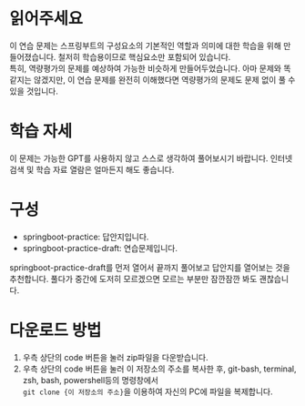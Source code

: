 # 읽어주세요

이 연습 문제는 스프링부트의 구성요소의 기본적인 역할과 의미에 대한 학습을 위해 만들어졌습니다. 철저히 학습용이므로 핵심요소만 포함되어 있습니다.  
특히, 역량평가의 문제를 예상하여 가능한 비슷하게 만들어두었습니다.
아마 문제와 똑같지는 않겠지만, 이 연습 문제를 완전히 이해했다면 역량평가의 문제도
문제 없이 풀 수 있을 것입니다.

# 학습 자세

이 문제는 가능한 GPT를 사용하지 않고 스스로 생각하여 풀어보시기 바랍니다.
인터넷 검색 및 학습 자료 열람은 얼마든지 해도 좋습니다.

# 구성

- springboot-practice: 답안지입니다.
- springboot-practice-draft: 연습문제입니다.

springboot-practice-draft를 먼저 열어서 끝까지 풀어보고
답안지를 열어보는 것을 추천합니다.
풀다가 중간에 도저히 모르겠으면 모르는 부분만 잠깐잠깐 봐도 괜찮습니다.

# 다운로드 방법
1. 우측 상단의 code 버튼을 눌러 zip파일을 다운받습니다.
2. 우측 상단의 code 버튼을 눌러 이 저장소의 주소를 복사한 후, git-bash, terminal, zsh, bash, powershell등의 명령창에서  
`git clone {이 저장소의 주소}`을 이용하여 자신의 PC에 파일을 복제합니다.
